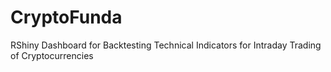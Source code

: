 # CryptoFunda
RShiny Dashboard for Backtesting Technical Indicators for Intraday Trading of Cryptocurrencies
